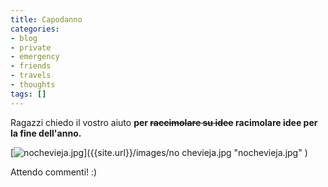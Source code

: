 ```yaml
---
title: Capodanno
categories:
- blog
- private
- emergency
- friends
- travels
- thoughts
tags: []
---
```

Ragazzi chiedo il vostro aiuto **per ~~raccimolare su idee~~ racimolare idee
per la fine dell'anno.**

[]({{site.url}}/images/nochevieja.jpg "nochevieja.jpg" )

[![nochevieja.jpg]({{site.url}}/images/nochevieja.jpg)]({{site.url}}/images/no
chevieja.jpg "nochevieja.jpg" )

  
Attendo commenti! :)

